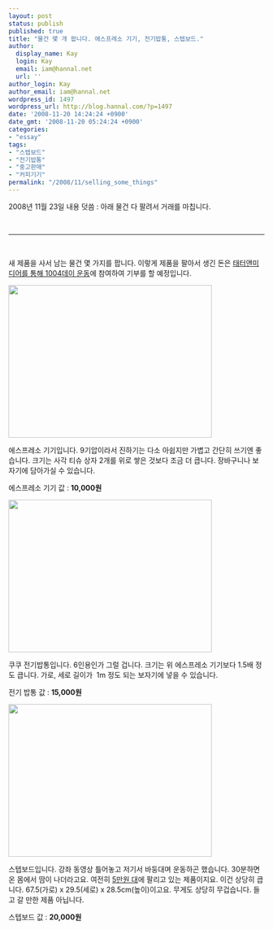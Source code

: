 ```yaml
---
layout: post
status: publish
published: true
title: "물건 몇 개 팝니다. 에스프레소 기기, 전기밥통, 스텝보드."
author:
  display_name: Kay
  login: Kay
  email: iam@hannal.net
  url: ''
author_login: Kay
author_email: iam@hannal.net
wordpress_id: 1497
wordpress_url: http://blog.hannal.com/?p=1497
date: '2008-11-20 14:24:24 +0900'
date_gmt: '2008-11-20 05:24:24 +0900'
categories:
- "essay"
tags:
- "스텝보드"
- "전기밥통"
- "중고판매"
- "커피기기"
permalink: "/2008/11/selling_some_things"
---
```

<p>2008년 11월 23일 내용 덧씀 : 아래 물건 다 팔려서 거래를 마칩니다.</p>
<p> </p>
<hr /> </p>
<p>새 제품을 사서 남는 물건 몇 가지를 팝니다. 이렇게 제품을 팔아서 생긴 돈은 <a href="http://blog.tattermedia.com/85">태터앤미디어를 통해 1004데이 운동</a>에 참여하여 기부를 할 예정입니다.</p>
<p><img class="aligncenter size-full wp-image-1500" title="에스프레소 기기" src="http://blog.hannal.com/assets/uploads/2008/11/expresso_machine1.jpg" alt="" width="400" height="300" /></p>
<p>에스프레소 기기입니다. 9기압이라서 진하기는 다소 아쉽지만 가볍고 간단히 쓰기엔 좋습니다. 크기는 사각 티슈 상자 2개를 위로 쌓은 것보다 조금 더 큽니다. 장바구니나 보자기에 담아가실 수 있습니다.</p>
<p>에스프레소 기기 값 : <strong>10,000원</strong></p>
<p><img class="aligncenter size-full wp-image-1499" title="전기밥통" src="http://blog.hannal.com/assets/uploads/2008/11/rice_maker1.jpg" alt="" width="400" height="300" /></p>
<p>쿠쿠 전기밥통입니다. 6인용인가 그럴 겁니다. 크기는 위 에스프레소 기기보다 1.5배 정도 큽니다. 가로, 세로 길이가  1m 정도 되는 보자기에 넣을 수 있습니다.</p>
<p>전기 밥통 값 : <strong>15,000원</strong></p>
<p><img class="aligncenter size-full wp-image-1498" title="step_board" src="http://blog.hannal.com/assets/uploads/2008/11/step_board1.jpg" alt="" width="400" height="300" /></p>
<p>스텝보드입니다. 강좌 동영상 틀어놓고 저기서 바둥대며 운동하곤 했습니다. 30분하면 온 몸에서 땀이 나더라고요. 여전히 <a href="http://dreamwiz.bb.co.kr/main/pd/pr_list.php?board_mode=2&amp;w_mode=1&amp;pd_id=652380">5만원 대</a>에 팔리고 있는 제품이지요. 이건 상당히 큽니다. <span>67.5(가로) x 29.5(세로) x 28.5cm(높이)이고요. 무게도 상당히 무겁습니다. 들고 갈 만한 제품 아닙니다.<br />
</span></p>
<p>스텝보드 값 : <strong>20,000원</strong></p>
